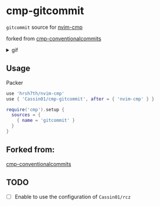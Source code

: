 # cmp-gitcommit

`gitcommit` source for [nvim-cmp](https://github.com/hrsh7th/nvim-cmp)

forked from [cmp-conventionalcommits](https://github.com/davidsierradz/cmp-conventionalcommits)

<details>
<summary>gif</summary>

![gif][https://github.com/Cassin01/cmp-gitcommit/blob/7e71945599a6c0db6caeb4b2045986af976d55ad/asset/commit.gif]
</details>


## Usage

Packer
```lua
use 'hrsh7th/nvim-cmp'
use { 'Cassin01/cmp-gitcommit', after = { 'nvim-cmp' } }
```

```lua
require('cmp').setup {
  sources = {
    { name = 'gitcommit' }
  }
}
```

## Forked from:

[cmp-conventionalcommits](https://github.com/davidsierradz/cmp-conventionalcommits)

## TODO

- [ ] Enable to use the configuration of `Cassin01/rcz`
